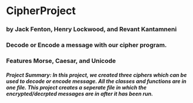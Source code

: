# CipherProject
### by Jack Fenton, Henry Lockwood, and Revant Kantamneni
### Decode or Encode a message with our cipher program.
### Features Morse, Caesar, and Unicode
##### Project Summary: In this project, we created three ciphers which can be used to decode or encode message. All the classes and functions are in one file. This project creates a seperate file in which the encrypted/decrpted messages are in after it has been run.
